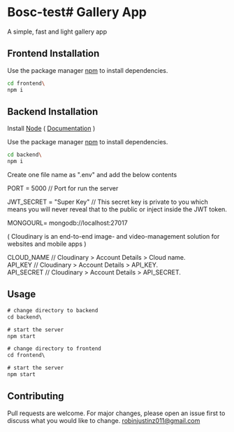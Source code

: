 # Bosc-test# Gallery App

A simple, fast and light gallery app  

## Frontend Installation

Use the package manager [npm](https://www.npmjs.com/) to install dependencies.

```bash
cd frontend\ 
npm i
```
## Backend Installation

Install [Node](https://nodejs.org/en/)    (  [Documentation](https://medium.com/devops-with-valentine/how-to-install-node-js-and-npm-on-windows-10-windows-11-139442f90f12) )

Use the package manager [npm](https://www.npmjs.com/) to install dependencies.

```bash
cd backend\ 
npm i
```
Create one file name as ".env" and add the below contents

PORT = 5000                                 //  Port for run the server

JWT_SECRET = "Super Key"                          //  This secret key is private to you which means you will never reveal that to the public or inject inside the JWT token.   

MONGOURL= mongodb://localhost:27017 

( Cloudinary is an end-to-end image- and video-management solution for websites and mobile apps )   

CLOUD_NAME                             //  Cloudinary > Account Details > Cloud name.  
API_KEY                                //  Cloudinary > Account Details > API_KEY.  
API_SECRET                             //  Cloudinary > Account Details > API_SECRET. 





## Usage

```js
# change directory to backend
cd backend\  

# start the server
npm start

# change directory to frontend
cd frontend\  

# start the server
npm start


```

## Contributing
Pull requests are welcome. For major changes, please open an issue first to discuss what you would like to change.
robinjustinz011@gmail.com 
